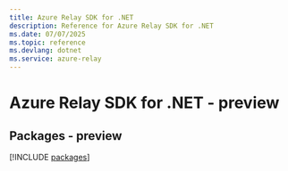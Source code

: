 ```yaml
---
title: Azure Relay SDK for .NET
description: Reference for Azure Relay SDK for .NET
ms.date: 07/07/2025
ms.topic: reference
ms.devlang: dotnet
ms.service: azure-relay
---
```

# Azure Relay SDK for .NET - preview
## Packages - preview
[!INCLUDE [packages](relay-index.md)]